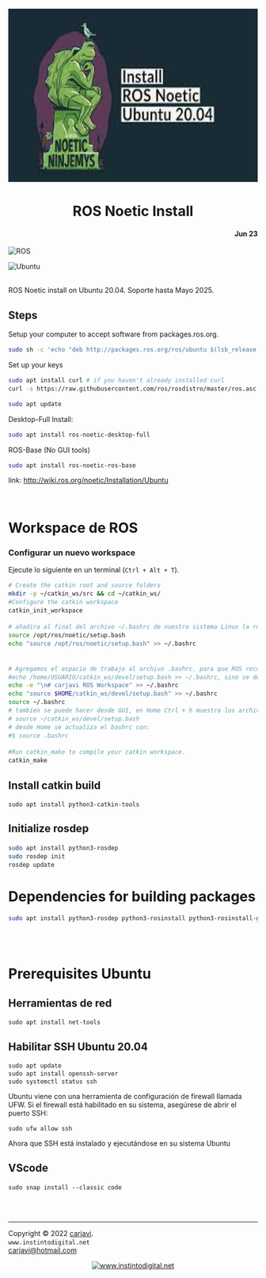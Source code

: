 <p align="center"><img src="./img/ROS-noetic-logo.jpg" height="350" alt=" " /></p>
<h1 align="center"> ROS Noetic Install</h1> 
<h4 align="right">Jun 23</h4>

![ROS](https://img.shields.io/badge/ros-%230A0FF9.svg?style=for-the-badge&logo=ros&logoColor=white)

![Ubuntu](https://img.shields.io/badge/Ubuntu-E95420?style=for-the-badge&logo=ubuntu&logoColor=white)

<br>
ROS Noetic install on Ubuntu 20.04. Soporte hasta Mayo 2025.

## Steps
Setup your computer to accept software from packages.ros.org.

```bash
sudo sh -c 'echo "deb http://packages.ros.org/ros/ubuntu $(lsb_release -sc) main" > /etc/apt/sources.list.d/ros-latest.list'
```
Set up your keys
```bash
sudo apt install curl # if you haven't already installed curl
curl -s https://raw.githubusercontent.com/ros/rosdistro/master/ros.asc | sudo apt-key add -
```
```bash
sudo apt update
```
Desktop-Full Install:
```bash
sudo apt install ros-noetic-desktop-full
```
ROS-Base (No GUI tools) 
```bash
sudo apt install ros-noetic-ros-base
```

link: http://wiki.ros.org/noetic/Installation/Ubuntu

<br>

# Workspace de ROS
### Configurar un nuevo workspace

Ejecute lo siguiente en un terminal (`Ctrl + Alt + T`). 

```bash
# Create the catkin root and source folders
mkdir -p ~/catkin_ws/src && cd ~/catkin_ws/
#Configure the catkin workspace
catkin_init_workspace

# añadira al final del archivo ~/.bashrc de nuestro sistema Linux la ruta de nuestro workspace
source /opt/ros/noetic/setup.bash
echo "source /opt/ros/noetic/setup.bash" >> ~/.bashrc


# Agregamos el espacio de trabajo al archivo .bashrc. para que ROS reconozca nuestro espacio de trabajo cada vez que usemos el terminal
#echo /home/USUARIO/catkin_ws/devel/setup.bash >> ~/.bashrc, sino se debe correr source devel/setup.bash dentro del espacio de trabajo.
echo -e "\n# carjavi ROS Workspace" >> ~/.bashrc
echo "source $HOME/catkin_ws/devel/setup.bash" >> ~/.bashrc
source ~/.bashrc
# tambien se puede hacer desde GUI, en Home Ctrl + h muestra los archivos ocultos, abrimos el .bashrc y agregamos 
# source ~/catkin_ws/devel/setup.bash
# desde Home se actualiza el bashrc con:
#$ source .bashrc

#Run catkin_make to compile your catkin workspace.
catkin_make
```

## Install catkin build
```
sudo apt install python3-catkin-tools
```

## Initialize rosdep
```bash
sudo apt install python3-rosdep
sudo rosdep init
rosdep update
```

# Dependencies for building packages
```bash
sudo apt install python3-rosdep python3-rosinstall python3-rosinstall-generator python3-wstool build-essential
```
<br>
<br>

# Prerequisites Ubuntu
## Herramientas de red
```
sudo apt install net-tools
```
## Habilitar SSH Ubuntu 20.04
```
sudo apt update
sudo apt install openssh-server
sudo systemctl status ssh
```
Ubuntu viene con una herramienta de configuración de firewall llamada UFW. Si el firewall está habilitado en su sistema, asegúrese de abrir el puerto SSH:
```
sudo ufw allow ssh
```
Ahora que SSH está instalado y ejecutándose en su sistema Ubuntu

## VScode
```
sudo snap install --classic code
```

<br>
<br>

---
Copyright &copy; 2022 [carjavi](https://github.com/carjavi). <br>
```www.instintodigital.net``` <br>
carjavi@hotmail.com <br>
<p align="center">
    <a href="https://instintodigital.net/" target="_blank"><img src="./img/developer.png" height="100" alt="www.instintodigital.net"></a>
</p>

